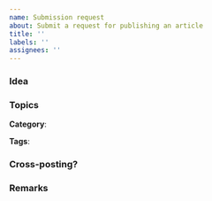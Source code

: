 ```yaml
---
name: Submission request
about: Submit a request for publishing an article
title: ''
labels: ''
assignees: ''
---
```


<!-- Note: Please read https://docs.genicsblog.com/author/create-a-submission-request before continuing further. -->

### Idea
<!-- In this space, explain what your article is about. -->

### Topics

<!-- Checkout the https://genicsblog.com/topics. -->

**Category**: <!-- The category that your article belongs to (maximum 1). -->

**Tags**: <!-- The tags that your article should have (maximum 3). -->

### Cross-posting?

<!-- Is your article already published somewhere else? If yes, please provide the link to the original article.

You must be the original author of that article to re-post at Genics Blog. -->

### Remarks

<!-- Please add anything you would like to share. -->

<!-- Note: Please remove all the unnecessary lines and comments before submitting the issue. -->

